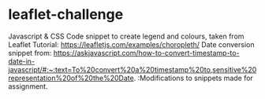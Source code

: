 # leaflet-challenge

Javascript & CSS Code snippet to create legend  and colours, taken from Leaflet Tutorial: https://leafletjs.com/examples/choropleth/
Date conversion snippet from:  https://askjavascript.com/how-to-convert-timestamp-to-date-in-javascript/#:~:text=To%20convert%20a%20timestamp%20to,sensitive%20representation%20of%20the%20Date.
:Modifications to snippets made for assignment.
